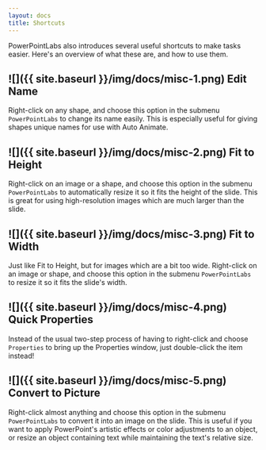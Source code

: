 ```yaml
---
layout: docs
title: Shortcuts
---
```


PowerPointLabs also introduces several useful shortcuts to make tasks easier. Here's an overview of what these are, and how to use them.

## ![]({{ site.baseurl }}/img/docs/misc-1.png) <a class="anchor-bookmark" id="edit-name"></a> Edit Name
Right-click on any shape, and choose this option in the submenu `PowerPointLabs` to change its name easily. This is especially useful for giving shapes unique names for use with Auto Animate.

## ![]({{ site.baseurl }}/img/docs/misc-2.png) <a class="anchor-bookmark" id="fit-to-height"></a> Fit to Height
Right-click on an image or a shape, and choose this option in the submenu `PowerPointLabs` to automatically resize it so it fits the height of the slide. This is great for using high-resolution images which are much larger than the slide.

## ![]({{ site.baseurl }}/img/docs/misc-3.png) <a class="anchor-bookmark" id="fit-to-width"></a> Fit to Width
Just like Fit to Height, but for images which are a bit too wide. Right-click on an image or shape, and choose this option in the submenu `PowerPointLabs` to resize it so it fits the slide's width.

## ![]({{ site.baseurl }}/img/docs/misc-4.png) <a class="anchor-bookmark" id="quick-properties"></a> Quick Properties
Instead of the usual two-step process of having to right-click and choose `Properties` to bring up the Properties window, just double-click the item instead!

## ![]({{ site.baseurl }}/img/docs/misc-5.png) <a class="anchor-bookmark" id="convert-to-picture"></a> Convert to Picture
Right-click almost anything and choose this option in the submenu `PowerPointLabs` to convert it into an image on the slide.
This is useful if you want to apply PowerPoint's artistic effects or color adjustments to an object, or resize an object containing text while maintaining the text's relative size.
